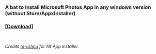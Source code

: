 ### A bat to Install Microsoft Photos App in any windows version (without Store/AppxInstaller)
### [[Download]](https://github.com/gzmatte/ms-photos/releases/download/1/P-Installer.bat)
</br>

_Credits [m-jishnu](https://github.com/m-jishnu/alt-app-installer) for Alt App Installer._
